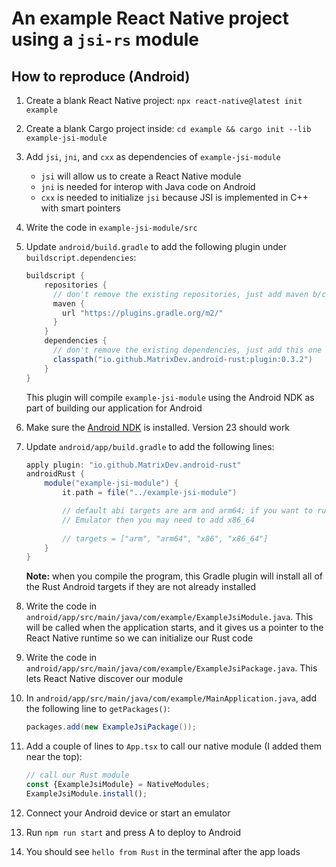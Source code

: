 # An example React Native project using a `jsi-rs` module

## How to reproduce (Android)

1.  Create a blank React Native project: `npx react-native@latest init example`
2.  Create a blank Cargo project inside: `cd example && cargo init --lib example-jsi-module`
3.  Add `jsi`, `jni`, and `cxx` as dependencies of `example-jsi-module`
    - `jsi` will allow us to create a React Native module
    - `jni` is needed for interop with Java code on Android
    - `cxx` is needed to initialize `jsi` because JSI is implemented in C++ with smart pointers
4.  Write the code in  `example-jsi-module/src`
5.  Update `android/build.gradle` to add the following plugin under `buildscript.dependencies`:
    ```groovy
    buildscript {
        repositories {
          // don't remove the existing repositories, just add maven b/c the Rust plugin is hosted there
          maven {
            url "https://plugins.gradle.org/m2/"
          }
        }
        dependencies {
          // don't remove the existing dependencies, just add this one
          classpath("io.github.MatrixDev.android-rust:plugin:0.3.2")
        }
    }
    ```

    This plugin will compile `example-jsi-module` using the Android NDK as part
    of building our application for Android
6.  Make sure the [Android NDK](https://developer.android.com/ndk) is installed.
    Version 23 should work
7.  Update `android/app/build.gradle` to add the following lines:
    ```groovy
    apply plugin: "io.github.MatrixDev.android-rust"
    androidRust {
        module("example-jsi-module") {
            it.path = file("../example-jsi-module")

            // default abi targets are arm and arm64; if you want to run on Android
            // Emulator then you may need to add x86_64
            
            // targets = ["arm", "arm64", "x86", "x86_64"]
        }
    }
    ```
    
    **Note:** when you compile the program, this Gradle plugin will install all of
    the Rust Android targets if they are not already installed
8.  Write the code in
    `android/app/src/main/java/com/example/ExampleJsiModule.java`. This will be
    called when the application starts, and it gives us a pointer to the React
    Native runtime so we can initialize our Rust code
9.  Write the code in
    `android/app/src/main/java/com/example/ExampleJsiPackage.java`. This lets
    React Native discover our module
10. In `android/app/src/main/java/com/example/MainApplication.java`, add the following line to `getPackages()`:
    ```java
    packages.add(new ExampleJsiPackage());
    ```
11. Add a couple of lines to `App.tsx` to call our native module (I added them near the top):
    ```typescript
    // call our Rust module
    const {ExampleJsiModule} = NativeModules;
    ExampleJsiModule.install();
    ```
12. Connect your Android device or start an emulator
13. Run `npm run start` and press A to deploy to Android
14. You should see `hello from Rust` in the terminal after the app loads
